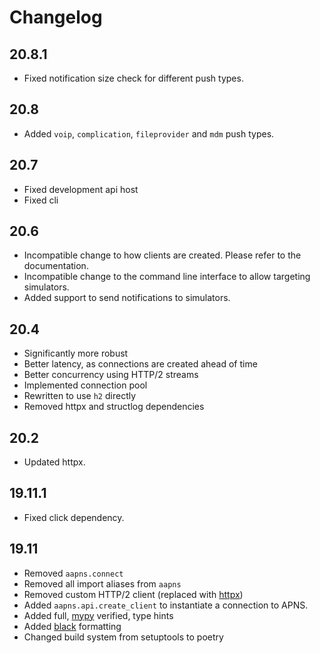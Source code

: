 # Changelog

## 20.8.1

* Fixed notification size check for different push types.

## 20.8

* Added `voip`, `complication`, `fileprovider` and `mdm` push types.

## 20.7

* Fixed development api host
* Fixed cli

## 20.6

* Incompatible change to how clients are created. Please refer to the documentation.
* Incompatible change to the command line interface to allow targeting simulators.
* Added support to send notifications to simulators.

## 20.4

* Significantly more robust
* Better latency, as connections are created ahead of time
* Better concurrency using HTTP/2 streams
* Implemented connection pool
* Rewritten to use `h2` directly
* Removed httpx and structlog dependencies

## 20.2

* Updated httpx.

## 19.11.1

* Fixed click dependency.

## 19.11

* Removed `aapns.connect`
* Removed all import aliases from `aapns`
* Removed custom HTTP/2 client (replaced with [httpx](https://github.com/encode/httpx))
* Added `aapns.api.create_client` to instantiate a connection to APNS.
* Added full, [mypy](http://www.mypy-lang.org) verified, type hints
* Added [black](https://github.com/psf/black) formatting
* Changed build system from setuptools to poetry
